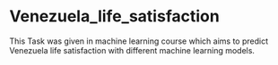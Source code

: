 # Venezuela_life_satisfaction
This Task was given in machine learning course which aims to predict Venezuela life satisfaction with different machine learning models.
